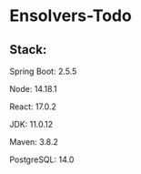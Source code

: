 # Ensolvers-Todo

## Stack:

Spring Boot: 2.5.5

Node: 14.18.1

React: 17.0.2

JDK: 11.0.12

Maven: 3.8.2

PostgreSQL: 14.0
